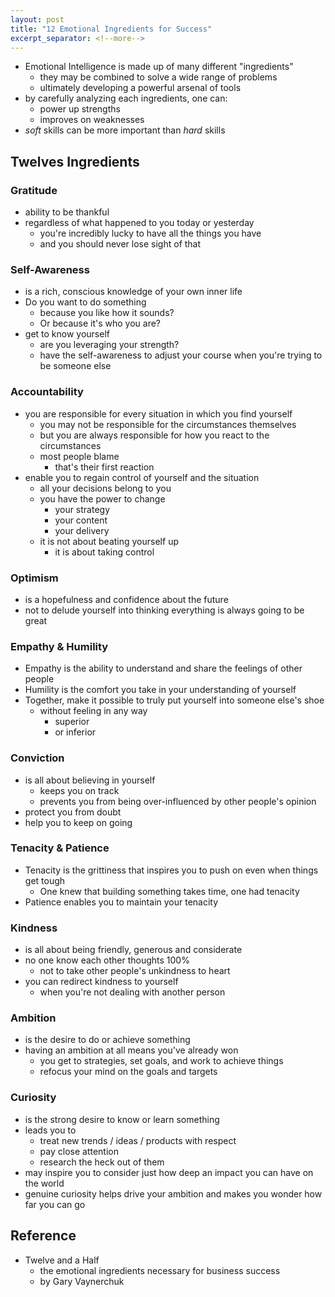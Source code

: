 ```yaml
---
layout: post
title: "12 Emotional Ingredients for Success"
excerpt_separator: <!--more-->
---
```


* Emotional Intelligence is made up of many different "ingredients"
    * they may be combined to solve a wide range of problems
    * ultimately developing a powerful arsenal of tools
* by carefully analyzing each ingredients, one can:
    * power up strengths
    * improves on weaknesses
* _soft_ skills can be more important than _hard_ skills

## Twelves Ingredients

### Gratitude

* ability to be thankful
* regardless of what happened to you today or yesterday
    * you're incredibly lucky to have all the things you have
    * and you should never lose sight of that

### Self-Awareness

* is a rich, conscious knowledge of your own inner life
* Do you want to do something
    * because you like how it sounds?
    * Or because it's who you are?
* get to know yourself
    * are you leveraging your strength?
    * have the self-awareness to adjust your course when you're trying to be someone else

### Accountability

* you are responsible for every situation in which you find yourself
    * you may not be responsible for the circumstances themselves
    * but you are always responsible for how you react to the circumstances
    * most people blame
        * that's their first reaction
* enable you to regain control of yourself and the situation
    * all your decisions belong to you
    * you have the power to change
        * your strategy
        * your content
        * your delivery
    * it is not about beating yourself up
        * it is about taking control

### Optimism

* is a hopefulness and confidence about the future
* not to delude yourself into thinking everything is always going to be great

### Empathy & Humility

* Empathy is the ability to understand and share the feelings of other people
* Humility is the comfort you take in your understanding of yourself
* Together, make it possible to truly put yourself into someone else's shoe
    * without feeling in any way
        * superior
        * or inferior

### Conviction

* is all about believing in yourself
    * keeps you on track
    * prevents you from being over-influenced by other people's opinion
* protect you from doubt
* help you to keep on going

### Tenacity & Patience

* Tenacity is the grittiness that inspires you to push on even when things get tough
    * One knew that building something takes time, one had tenacity
* Patience enables you to maintain your tenacity

### Kindness

* is all about being friendly, generous and considerate
* no one know each other thoughts 100%
    * not to take other people's unkindness to heart
* you can redirect kindness to yourself
    * when you're not dealing with another person

### Ambition

* is the desire to do or achieve something
* having an ambition at all means you've already won
    * you get to strategies, set goals, and work to achieve things
    * refocus your mind on the goals and targets

### Curiosity

* is the strong desire to know or learn something
* leads you to
    * treat new trends / ideas / products with respect
    * pay close attention
    * research the heck out of them
* may inspire you to consider just how deep an impact you can have on the world
* genuine curiosity helps drive your ambition and makes you wonder how far you can go

## Reference

* Twelve and a Half
    * the emotional ingredients necessary for business success
    * by Gary Vaynerchuk
